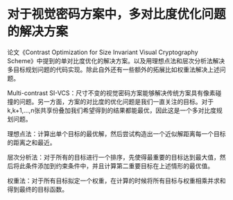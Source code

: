 # 对于视觉密码方案中，多对比度优化问题的解决方案
论文《Contrast Optimization for Size Invariant Visual Cryptography Scheme》中提到的单对比度优化的解决方案。以及用理想点法和层次分析法解决多目标规划问题的代码实现。除此自外还有一些额外的拓展比如权重法解决上述问题。

Multi-contrast SI-VCS：尺寸不变的视觉密码方案能够解决传统方案具有像素碰撞的问题。另一方面，方案的对比度的优化问题是我们一直关注的目标。对于k,k+1,...,n张共享份叠加我们希望得到的结果都能最优，因此这是一个多对比度规划问题。

理想点法：计算出单个目标的最优解，然后尝试构造出一个近似解距离每一个目标的距离之和最近。

层次分析法：对于所有的目标进行一个排序，先使得最重要的目标达到最大值，然后将此条件添加到约束条件中，并且计算第二重要目标在上述情形的最优值。

权重法：对于所有目标拟定一个权重，在计算的时候将所有目标与权重相乘并求和得到最终的目标函数。
